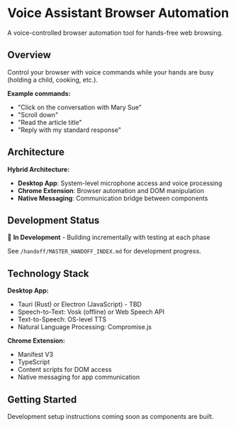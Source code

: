 # Voice Assistant Browser Automation

A voice-controlled browser automation tool for hands-free web browsing.

## Overview

Control your browser with voice commands while your hands are busy (holding a child, cooking, etc.).

**Example commands:**
- "Click on the conversation with Mary Sue"
- "Scroll down"
- "Read the article title"
- "Reply with my standard response"

## Architecture

**Hybrid Architecture:**
- **Desktop App**: System-level microphone access and voice processing
- **Chrome Extension**: Browser automation and DOM manipulation
- **Native Messaging**: Communication bridge between components

## Development Status

🚧 **In Development** - Building incrementally with testing at each phase

See `/handoff/MASTER_HANDOFF_INDEX.md` for development progress.

## Technology Stack

**Desktop App:**
- Tauri (Rust) or Electron (JavaScript) - TBD
- Speech-to-Text: Vosk (offline) or Web Speech API
- Text-to-Speech: OS-level TTS
- Natural Language Processing: Compromise.js

**Chrome Extension:**
- Manifest V3
- TypeScript
- Content scripts for DOM access
- Native messaging for app communication

## Getting Started

Development setup instructions coming soon as components are built.
